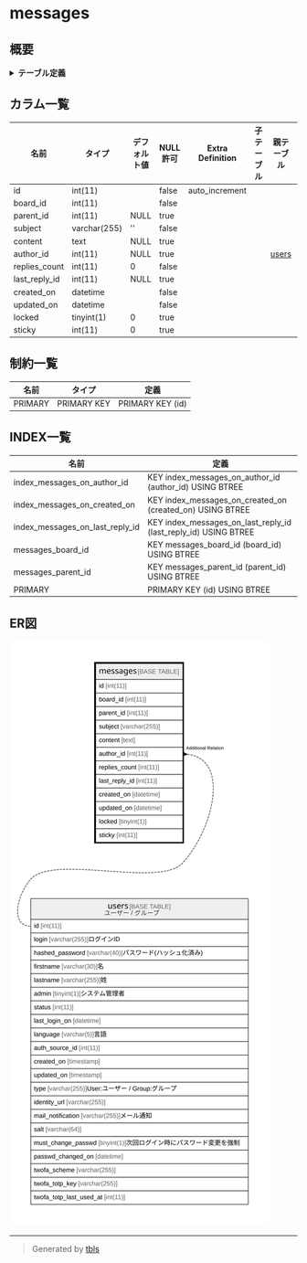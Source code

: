 # messages

## 概要

<details>
<summary><strong>テーブル定義</strong></summary>

```sql
CREATE TABLE `messages` (
  `id` int(11) NOT NULL AUTO_INCREMENT,
  `board_id` int(11) NOT NULL,
  `parent_id` int(11) DEFAULT NULL,
  `subject` varchar(255) NOT NULL DEFAULT '',
  `content` text DEFAULT NULL,
  `author_id` int(11) DEFAULT NULL,
  `replies_count` int(11) NOT NULL DEFAULT 0,
  `last_reply_id` int(11) DEFAULT NULL,
  `created_on` datetime NOT NULL,
  `updated_on` datetime NOT NULL,
  `locked` tinyint(1) DEFAULT 0,
  `sticky` int(11) DEFAULT 0,
  PRIMARY KEY (`id`),
  KEY `messages_board_id` (`board_id`),
  KEY `messages_parent_id` (`parent_id`),
  KEY `index_messages_on_last_reply_id` (`last_reply_id`),
  KEY `index_messages_on_author_id` (`author_id`),
  KEY `index_messages_on_created_on` (`created_on`)
) ENGINE=InnoDB DEFAULT CHARSET=utf8mb4
```

</details>

## カラム一覧

| 名前            | タイプ          | デフォルト値       | NULL許可   | Extra Definition | 子テーブル      | 親テーブル             | コメント     |
| ------------- | ------------ | ------------ | -------- | ---------------- | ---------- | ----------------- | -------- |
| id            | int(11)      |              | false    | auto_increment   |            |                   |          |
| board_id      | int(11)      |              | false    |                  |            |                   |          |
| parent_id     | int(11)      | NULL         | true     |                  |            |                   |          |
| subject       | varchar(255) | ''           | false    |                  |            |                   |          |
| content       | text         | NULL         | true     |                  |            |                   |          |
| author_id     | int(11)      | NULL         | true     |                  |            | [users](users.md) |          |
| replies_count | int(11)      | 0            | false    |                  |            |                   |          |
| last_reply_id | int(11)      | NULL         | true     |                  |            |                   |          |
| created_on    | datetime     |              | false    |                  |            |                   |          |
| updated_on    | datetime     |              | false    |                  |            |                   |          |
| locked        | tinyint(1)   | 0            | true     |                  |            |                   |          |
| sticky        | int(11)      | 0            | true     |                  |            |                   |          |

## 制約一覧

| 名前      | タイプ         | 定義               |
| ------- | ----------- | ---------------- |
| PRIMARY | PRIMARY KEY | PRIMARY KEY (id) |

## INDEX一覧

| 名前                              | 定義                                                              |
| ------------------------------- | --------------------------------------------------------------- |
| index_messages_on_author_id     | KEY index_messages_on_author_id (author_id) USING BTREE         |
| index_messages_on_created_on    | KEY index_messages_on_created_on (created_on) USING BTREE       |
| index_messages_on_last_reply_id | KEY index_messages_on_last_reply_id (last_reply_id) USING BTREE |
| messages_board_id               | KEY messages_board_id (board_id) USING BTREE                    |
| messages_parent_id              | KEY messages_parent_id (parent_id) USING BTREE                  |
| PRIMARY                         | PRIMARY KEY (id) USING BTREE                                    |

## ER図

![er](messages.svg)

---

> Generated by [tbls](https://github.com/k1LoW/tbls)

